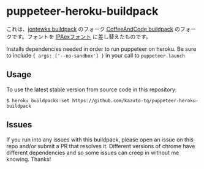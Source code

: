 # puppeteer-heroku-buildpack

これは、[jontewks buildpack](https://elements.heroku.com/buildpacks/jontewks/puppeteer-heroku-buildpack) のフォーク [CoffeeAndCode buildpack](https://github.com/CoffeeAndCode/puppeteer-heroku-buildpack) のフォークです。フォントを [IPAexフォント](https://ipafont.ipa.go.jp/old/ipaexfont/download.html) に差し替えたものです。

Installs dependencies needed in order to run puppeteer on heroku. Be sure to include `{ args: ['--no-sandbox'] }` in your call to `puppeteer.launch`

## Usage

To use the latest stable version from source code in this repository:

```sh-session
$ heroku buildpacks:set https://github.com/kazuto-tq/puppeteer-heroku-buildpack
```

## Issues

If you run into any issues with this buildpack, please open an issue on this repo and/or submit a PR that resolves it. Different versions of chrome have different dependencies and so some issues can creep in without me knowing. Thanks!
